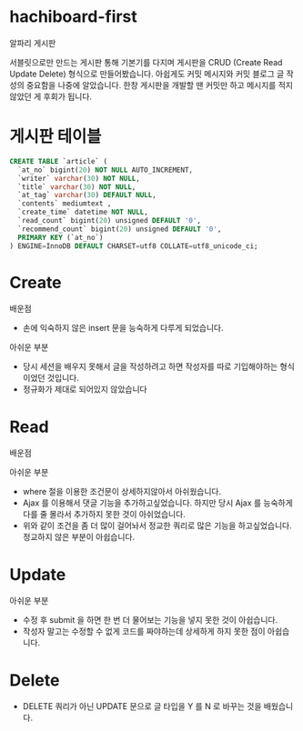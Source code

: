 # hachiboard-first
알파리 게시판


서블릿으로만 만드는 게시판 통해 기본기를 다지며 게시판을 CRUD (Create Read Update Delete) 형식으로 만들어봤습니다.
아쉽게도 커밋 메시지와 커밋 블로그 글 작성의 중요함을 나중에 알았습니다.
한창 게시판을 개발할 땐 커밋만 하고 메시지를 적지 않았던 게 후회가 됩니다.

# 게시판 테이블
```sql
CREATE TABLE `article` (
  `at_no` bigint(20) NOT NULL AUTO_INCREMENT,
  `writer` varchar(30) NOT NULL,
  `title` varchar(30) NOT NULL,
  `at_tag` varchar(30) DEFAULT NULL,
  `contents` mediumtext ,
  `create_time` datetime NOT NULL,
  `read_count` bigint(20) unsigned DEFAULT '0',
  `recommend_count` bigint(20) unsigned DEFAULT '0',
  PRIMARY KEY (`at_no`)
) ENGINE=InnoDB DEFAULT CHARSET=utf8 COLLATE=utf8_unicode_ci;
```

# Create

배운점
 - 손에 익숙하지 않은 insert 문을 능숙하게 다루게 되었습니다.
 
아쉬운 부분
  - 당시 세션을 배우지 못해서 글을 작성하려고 하면 작성자를 따로 기입해야하는 형식이었던 것입니다.
  - 정규화가 제대로 되어있지 않았습니다
  
# Read

배운점
  
아쉬운 부분
  - where 절을 이용한 조건문이 상세하지않아서 아쉬웠습니다.
  - Ajax 를 이용해서 댓글 기능을 추가하고싶었습니다. 하지만 당시 Ajax 를 능숙하게 다를 줄 몰라서 추가하지 못한 것이 아쉬었습니다.
  - 위와 같이 조건을 좀 더 많이 걸어놔서 정교한 쿼리로 많은 기능을 하고싶었습니다. 정교하지 않은 부분이 아쉽습니다.
  
# Update

아쉬운 부분

  - 수정 후 submit 을 하면 한 번 더 물어보는 기능을 넣지 못한 것이 아쉽습니다.
  - 작성자 말고는 수정할 수 없게 코드를 짜야하는데 상세하게 하지 못한 점이 아쉽습니다.
  
# Delete

  - DELETE 쿼리가 아닌 UPDATE 문으로 글 타입을 Y 를 N 로 바꾸는 것을 배웠습니다.
